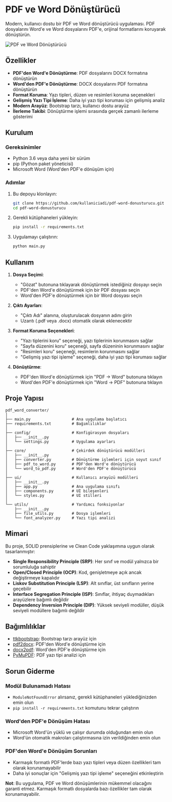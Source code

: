 # PDF ve Word Dönüştürücü

Modern, kullanıcı dostu bir PDF ve Word dönüştürücü uygulaması. PDF dosyalarını Word'e ve Word dosyalarını PDF'e, orijinal formatlarını koruyarak dönüştürün.

![PDF ve Word Dönüştürücü](https://via.placeholder.com/800x450.png?text=PDF+ve+Word+Donusturucu)

## Özellikler

- **PDF'den Word'e Dönüştürme**: PDF dosyalarını DOCX formatına dönüştürün  
- **Word'den PDF'e Dönüştürme**: DOCX dosyalarını PDF formatına dönüştürün  
- **Format Koruma**: Yazı tipleri, düzen ve resimleri koruma seçenekleri  
- **Gelişmiş Yazı Tipi İşleme**: Daha iyi yazı tipi koruması için gelişmiş analiz  
- **Modern Arayüz**: Bootstrap tarzı, kullanıcı dostu arayüz  
- **İlerleme Takibi**: Dönüştürme işlemi sırasında gerçek zamanlı ilerleme gösterimi  

## Kurulum

### Gereksinimler

- Python 3.6 veya daha yeni bir sürüm
- pip (Python paket yöneticisi)
- Microsoft Word (Word'den PDF'e dönüşüm için)

### Adımlar

1. Bu depoyu klonlayın:
   ```bash
   git clone https://github.com/kullaniciadi/pdf-word-donusturucu.git
   cd pdf-word-donusturucu
   ```

2. Gerekli kütüphaneleri yükleyin:
   ```bash
   pip install -r requirements.txt
   ```

3. Uygulamayı çalıştırın:
   ```bash
   python main.py
   ```

## Kullanım

1. **Dosya Seçimi**:  
   - "Gözat" butonuna tıklayarak dönüştürmek istediğiniz dosyayı seçin  
   - PDF'den Word'e dönüştürmek için bir PDF dosyası seçin  
   - Word'den PDF'e dönüştürmek için bir Word dosyası seçin  

2. **Çıktı Ayarları**:  
   - "Çıktı Adı" alanına, oluşturulacak dosyanın adını girin  
   - Uzantı (.pdf veya .docx) otomatik olarak eklenecektir  

3. **Format Koruma Seçenekleri**:  
   - "Yazı tiplerini koru" seçeneği, yazı tiplerinin korunmasını sağlar  
   - "Sayfa düzenini koru" seçeneği, sayfa düzeninin korunmasını sağlar  
   - "Resimleri koru" seçeneği, resimlerin korunmasını sağlar  
   - "Gelişmiş yazı tipi işleme" seçeneği, daha iyi yazı tipi koruması sağlar  

4. **Dönüştürme**:  
   - PDF'den Word'e dönüştürmek için "PDF → Word" butonuna tıklayın  
   - Word'den PDF'e dönüştürmek için "Word → PDF" butonuna tıklayın  

## Proje Yapısı

```
pdf_word_converter/
│
├── main.py                  # Ana uygulama başlatıcı
├── requirements.txt         # Bağımlılıklar
│
├── config/                  # Konfigürasyon dosyaları
│   ├── __init__.py
│   └── settings.py          # Uygulama ayarları
│
├── core/                    # Çekirdek dönüştürücü modülleri
│   ├── __init__.py
│   ├── converter.py         # Dönüştürme işlemleri için soyut sınıf
│   ├── pdf_to_word.py       # PDF'den Word'e dönüştürücü
│   └── word_to_pdf.py       # Word'den PDF'e dönüştürücü
│
├── ui/                      # Kullanıcı arayüzü modülleri
│   ├── __init__.py
│   ├── app.py               # Ana uygulama sınıfı
│   ├── components.py        # UI bileşenleri
│   └── styles.py            # UI stilleri
│
└── utils/                   # Yardımcı fonksiyonlar
    ├── __init__.py
    ├── file_utils.py        # Dosya işlemleri
    └── font_analyzer.py     # Yazı tipi analizi
```

## Mimari

Bu proje, SOLID prensiplerine ve Clean Code yaklaşımına uygun olarak tasarlanmıştır:

- **Single Responsibility Principle (SRP)**: Her sınıf ve modül yalnızca bir sorumluluğa sahiptir  
- **Open/Closed Principle (OCP)**: Kod, genişletmeye açık ancak değiştirmeye kapalıdır  
- **Liskov Substitution Principle (LSP)**: Alt sınıflar, üst sınıfların yerine geçebilir  
- **Interface Segregation Principle (ISP)**: Sınıflar, ihtiyaç duymadıkları arayüzlere bağımlı değildir  
- **Dependency Inversion Principle (DIP)**: Yüksek seviyeli modüller, düşük seviyeli modüllere bağımlı değildir  

## Bağımlılıklar

- [ttkbootstrap](https://github.com/israel-dryer/ttkbootstrap): Bootstrap tarzı arayüz için  
- [pdf2docx](https://github.com/dothinking/pdf2docx): PDF'den Word'e dönüştürme için  
- [docx2pdf](https://github.com/AlJohri/docx2pdf): Word'den PDF'e dönüştürme için  
- [PyMuPDF](https://github.com/pymupdf/PyMuPDF): PDF yazı tipi analizi için  

## Sorun Giderme

### Modül Bulunamadı Hatası
- `ModuleNotFoundError` alırsanız, gerekli kütüphaneleri yüklediğinizden emin olun  
- `pip install -r requirements.txt` komutunu tekrar çalıştırın  

### Word'den PDF'e Dönüşüm Hatası
- Microsoft Word'ün yüklü ve çalışır durumda olduğundan emin olun  
- Word'ün otomatik makroları çalıştırmasına izin verildiğinden emin olun  

### PDF'den Word'e Dönüşüm Sorunları
- Karmaşık formatlı PDF'lerde bazı yazı tipleri veya düzen özellikleri tam olarak korunamayabilir  
- Daha iyi sonuçlar için "Gelişmiş yazı tipi işleme" seçeneğini etkinleştirin  


**Not**: Bu uygulama, PDF ve Word dönüşümlerinin mükemmel olacağını garanti etmez. Karmaşık formatlı dosyalarda bazı özellikler tam olarak korunamayabilir.
